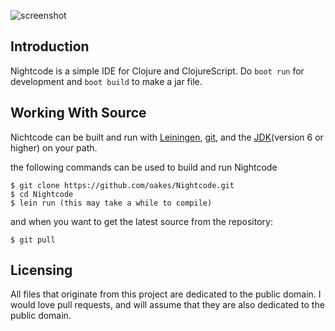 ![screenshot](screenshot.png)

## Introduction

Nightcode is a simple IDE for Clojure and ClojureScript. Do `boot run` for development and `boot build` to make a jar file.

## Working With Source

Nichtcode can be built and run with [Leiningen](http://leiningen.org/), [git](http://git-scm.com/), and the [JDK](http://www.oracle.com/technetwork/java/javase/downloads/jdk7-downloads-1880260.html)(version 6 or higher) on your path.

the following commands can be used to build and run Nightcode

    $ git clone https://github.com/oakes/Nightcode.git
    $ cd Nightcode
    $ lein run (this may take a while to compile)

and when you want to get the latest source from the repository:

    $ git pull

## Licensing

All files that originate from this project are dedicated to the public domain. I would love pull requests, and will assume that they are also dedicated to the public domain.
